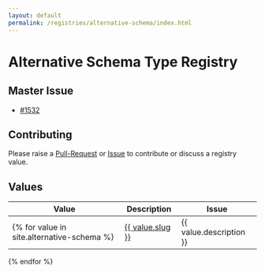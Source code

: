 ```yaml
---
layout: default
permalink: /registries/alternative-schema/index.html
---
```


# Alternative Schema Type Registry

## Master Issue

* [#1532](https://github.com/OAI/OpenAPI-Specification/issues/1532)

## Contributing

Please raise a [Pull-Request](https://github.com/OAI/OpenAPI-Specification/pulls) or [Issue](https://github.com/OAI/OpenAPI-Specification/issues) to contribute or discuss a registry value.

## Values

|Value|Description|Issue|
|---|---|---|
{% for value in site.alternative-schema %}| <a href="/alternative-schema/{{ value.slug }}.html">{{ value.slug }}</a> | {{ value.description }} | {% if value.issue %}<a href="https://github.com/OAI/OpenAPI-Specification/issues/{{ value.issue }}">#{{ value.issue }}</a>{% endif %} |
{% endfor %}

